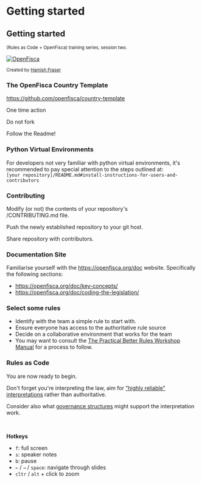 # Getting started

<div class="present"><div class="reveal"><div class="slides">

  <section class="has-dark-background" data-background="#240b35" data-background-image="/_static/img/openfisca-bg.svg" data-background-position="230% 50%" data-background-size="auto 120%">
    <h2>Getting started</h2>
    <p>
      <small>(Rules as Code + OpenFisca) training series, session two.</small>
    </p>
    <p><a href="https://openfisca.org" class="logo"><img src="/_static/img/openfisca.svg" alt="OpenFisca" ></a></p>
    <p><small class="author">Created by <a href="https://hamish.dev">Hamish Fraser</a></small></p>
  </section>

  <section>
    <h3>The OpenFisca Country Template</h3>
    <p><a href="https://github.com/openfisca/country-template" target="_blank">https://github.com/openfisca/country-template</a></p>
    <p>One time action</p><p>Do not fork</p><p>Follow the Readme!</p>
  </section>

  <section>
    <h3>Python Virtual Environments</h3>
    <p>For developers not very familiar with python virtual environments, it's recommended to pay special attention to the steps outlined at: <br>
    <code>[your repository]/README.md#install-instructions-for-users-and-contributors</code>
    </p>
  </section>

  <section>
    <h3>Contributing</h3>
    <p>Modify (or not) the contents of your repository's<br>/CONTRIBUTING.md file.</p>
    <p>Push the newly established repository to your git host.</p>
    <p>Share repository with contributors.</p>
  </section>

  <section>
    <h3>Documentation Site</h3>
    <p>Familiarise yourself with the <a href="https://openfisca.org/doc" target="_blank">https://openfisca.org/doc</a> website. Specifically the following sections:
      <ul class="dotless">
        <li><a href="https://openfisca.org/doc/key-concepts/" target="_blank">https://openfisca.org/doc/key-concepts/</a></li>
        <li><a href="https://openfisca.org/doc/coding-the-legislation/" target="_blank">https://openfisca.org/doc/coding-the-legislation/</a></li>
      </ul>
    </p>
  </section>

  <section>
    <h3>Select some rules</h3>
    <ul>
      <li>Identify with the team a simple rule to start with.</li>
      <li>Ensure everyone has access to the authoritative rule source</li>
      <li>Decide on a collaborative environment that works for the team</li>
      <li>You may want to consult the <a href="https://betterrules.nz/workshop-manual.html" target="_blank">The Practical Better Rules Workshop Manual</a> for a process to follow.</li>
    </ul>
  </section>

  <section>
    <h3>Rules as Code</h3>
    <p>You are now ready to begin.</p>
    <p>Don't forget you're interpreting the law, aim for <a href="https://hamish.dev/research/lac/part-four#highly-reliable-interpretations-are-valuable" target="_blank">"highly reliable" interpretations</a> rather than authoritative.</p>
    <p>Consider also what <a href="https://law.mit.edu/pub/governingdigitallegalsystems/release/2">governance structures</a> might support the interpretation work.</p>
  </section>

</div></div></div>

<br>

**Hotkeys**

- `f`: full screen
- `s`: speaker notes
- `b`: pause
- `←` / `→` / `space`: navigate through slides
- `cltr` / `alt`  + click to zoom
